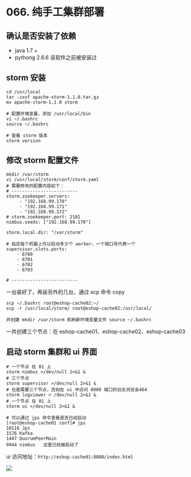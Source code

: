 # 066. 纯手工集群部署

## 确认是否安装了依赖

- java 1.7 +
- pythong 2.6.6 该软件之前被安装过

## storm 安装

```
cd /usr/local
tar -zxvf apache-storm-1.1.0.tar.gz
mv apache-storm-1.1.0 storm

# 配置环境变量，添加 /usr/local/bin
vi ~/.bashrc
source ~/.bashrc

# 查看 storm 版本
storm version
```

## 修改 storm 配置文件

```
mkdir /var/storm
vi /usr/local/storm/conf/storm.yaml
# 需要修改的配置内容如下：
# -------------------------
storm.zookeeper.servers:
     - "192.168.99.170"
     - "192.168.99.171"
     - "192.168.99.172"
# storm.zookeeper.port: 2181
nimbus.seeds: ["192.168.99.170"]

storm.local.dir: "/var/storm"

# 指定每个机器上可以启动多少个 worker，一个端口号代表一个
supervisor.slots.ports:
    - 6700
    - 6701
    - 6702
    - 6703

# -------------------------
```

一台装好了，再装另外的几台，通过 scp 命令 copy

```
scp ~/.bashrc root@eshop-cache02:~/
scp -r /usr/local/storm/ root@eshop-cache02:/usr/local/

并创建 mkdir /var/storm 和刷新环境变量文件 source ~/.bashrc
```

一共创建三个节点：在 eshop-cache01、eshop-cache02、eshop-cache03

## 启动 storm 集群和 ui 界面

```
# 一个节点 在 01 上
storm nimbus >/dev/null 2>&1 &
# 三个节点
storm supervisor >/dev/null 2>&1 &
# 也是需要三个节点，否则在 ui 中访问 8000 端口的日志浏览会404
storm logviewer > /dev/null 2>&1 &
# 一个节点 在 01 上
storm ui >/dev/null 2>&1 &

# 可以通过 jps 命令查看是否已经启动
[root@eshop-cache01 conf]# jps
10116 Jps
1576 Kafka
1447 QuorumPeerMain
9944 nimbus   这里已经被启动了
```

ui 访问地址：`http://eshop-cache01:8080/index.html`

![](https://txxs.github.io/pic/record/cache-pdp/markdown-img-paste-20190519171446988.png)

